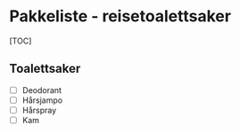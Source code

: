 # Pakkeliste - reisetoalettsaker
[TOC]
## Toalettsaker
- [ ] Deodorant
- [ ] Hårsjampo
- [ ] Hårspray
- [ ] Kam

